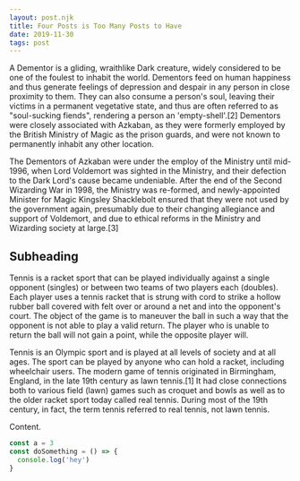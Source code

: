 ```yaml
---
layout: post.njk
title: Four Posts is Too Many Posts to Have
date: 2019-11-30
tags: post
---
```


A Dementor is a gliding, wraithlike Dark creature, widely considered to be one of the foulest to inhabit the world. Dementors feed on human happiness and thus generate feelings of depression and despair in any person in close proximity to them. They can also consume a person's soul, leaving their victims in a permanent vegetative state, and thus are often referred to as "soul-sucking fiends", rendering a person an 'empty-shell'.[2] Dementors were closely associated with Azkaban, as they were formerly employed by the British Ministry of Magic as the prison guards, and were not known to permanently inhabit any other location.

The Dementors of Azkaban were under the employ of the Ministry until mid-1996, when Lord Voldemort was sighted in the Ministry, and their defection to the Dark Lord's cause became undeniable. After the end of the Second Wizarding War in 1998, the Ministry was re-formed, and newly-appointed Minister for Magic Kingsley Shacklebolt ensured that they were not used by the government again, presumably due to their changing allegiance and support of Voldemort, and due to ethical reforms in the Ministry and Wizarding society at large.[3]

## Subheading

Tennis is a racket sport that can be played individually against a single opponent (singles) or between two teams of two players each (doubles). Each player uses a tennis racket that is strung with cord to strike a hollow rubber ball covered with felt over or around a net and into the opponent's court. The object of the game is to maneuver the ball in such a way that the opponent is not able to play a valid return. The player who is unable to return the ball will not gain a point, while the opposite player will.

Tennis is an Olympic sport and is played at all levels of society and at all ages. The sport can be played by anyone who can hold a racket, including wheelchair users. The modern game of tennis originated in Birmingham, England, in the late 19th century as lawn tennis.[1] It had close connections both to various field (lawn) games such as croquet and bowls as well as to the older racket sport today called real tennis. During most of the 19th century, in fact, the term tennis referred to real tennis, not lawn tennis.

Content.

```js
const a = 3
const doSomething = () => {
  console.log('hey')
}
```

